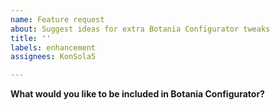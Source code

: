 ```yaml
---
name: Feature request
about: Suggest ideas for extra Botania Configurator tweaks
title: ''
labels: enhancement
assignees: KonSola5

---
```


**What would you like to be included in Botania Configurator?**
